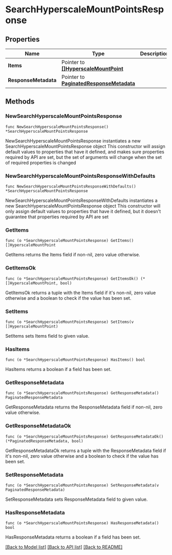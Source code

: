 # SearchHyperscaleMountPointsResponse

## Properties

Name | Type | Description | Notes
------------ | ------------- | ------------- | -------------
**Items** | Pointer to [**[]HyperscaleMountPoint**](HyperscaleMountPoint.md) |  | [optional] 
**ResponseMetadata** | Pointer to [**PaginatedResponseMetadata**](PaginatedResponseMetadata.md) |  | [optional] 

## Methods

### NewSearchHyperscaleMountPointsResponse

`func NewSearchHyperscaleMountPointsResponse() *SearchHyperscaleMountPointsResponse`

NewSearchHyperscaleMountPointsResponse instantiates a new SearchHyperscaleMountPointsResponse object
This constructor will assign default values to properties that have it defined,
and makes sure properties required by API are set, but the set of arguments
will change when the set of required properties is changed

### NewSearchHyperscaleMountPointsResponseWithDefaults

`func NewSearchHyperscaleMountPointsResponseWithDefaults() *SearchHyperscaleMountPointsResponse`

NewSearchHyperscaleMountPointsResponseWithDefaults instantiates a new SearchHyperscaleMountPointsResponse object
This constructor will only assign default values to properties that have it defined,
but it doesn't guarantee that properties required by API are set

### GetItems

`func (o *SearchHyperscaleMountPointsResponse) GetItems() []HyperscaleMountPoint`

GetItems returns the Items field if non-nil, zero value otherwise.

### GetItemsOk

`func (o *SearchHyperscaleMountPointsResponse) GetItemsOk() (*[]HyperscaleMountPoint, bool)`

GetItemsOk returns a tuple with the Items field if it's non-nil, zero value otherwise
and a boolean to check if the value has been set.

### SetItems

`func (o *SearchHyperscaleMountPointsResponse) SetItems(v []HyperscaleMountPoint)`

SetItems sets Items field to given value.

### HasItems

`func (o *SearchHyperscaleMountPointsResponse) HasItems() bool`

HasItems returns a boolean if a field has been set.

### GetResponseMetadata

`func (o *SearchHyperscaleMountPointsResponse) GetResponseMetadata() PaginatedResponseMetadata`

GetResponseMetadata returns the ResponseMetadata field if non-nil, zero value otherwise.

### GetResponseMetadataOk

`func (o *SearchHyperscaleMountPointsResponse) GetResponseMetadataOk() (*PaginatedResponseMetadata, bool)`

GetResponseMetadataOk returns a tuple with the ResponseMetadata field if it's non-nil, zero value otherwise
and a boolean to check if the value has been set.

### SetResponseMetadata

`func (o *SearchHyperscaleMountPointsResponse) SetResponseMetadata(v PaginatedResponseMetadata)`

SetResponseMetadata sets ResponseMetadata field to given value.

### HasResponseMetadata

`func (o *SearchHyperscaleMountPointsResponse) HasResponseMetadata() bool`

HasResponseMetadata returns a boolean if a field has been set.


[[Back to Model list]](../README.md#documentation-for-models) [[Back to API list]](../README.md#documentation-for-api-endpoints) [[Back to README]](../README.md)


